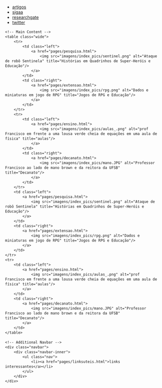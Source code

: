 
<!DOCTYPE html>
<html lang="pt-br">
<head>
    <meta charset="UTF-8">
    <meta name="viewport" content="width=device-width, initial-scale=1.0">
    <title>Francisco Nascimento</title>
    <meta name="description" content="Francisco de Assis Nascimento Junior, professor Adjunto no Campus Sosígenes Costa da Universidade Federal do Sul da Bahia em Porto Seguro (BA), atuo na formação de professores; pesquisa as relações de identidade de gênero/étnico-raciais com a Ciência através de Histórias em Quadrinhos de Super-Heróis.">
    <meta name="keywords" content="Francisco de Assis Nascimento Junior, Ensino de Física, Ensino de Ciências, histórias em quadrinhos e Educação, Histórias em Quadrinhos e Ensino de Física, super-heróis, relações étnico-raciais, comunidade de aprendizagem, jogos de RPG, RPG e educação, RPG e ensino de Física, RPG e ensino de Ciências">
    <link rel="stylesheet" href="styles.css">
</head>
<body>
    <!-- Navbar -->
    <div class="navbar">
        <div class="navbar-inner">
            <ul class="nav">
                <li><a href="/pages/publica.html">artigos</a></li>
                <li><a href="https://sig.ufsb.edu.br/sigaa/public/docente/portal.jsf?siape=1085938">sigaa</a></li>
                <li><a href="https://www.researchgate.net/profile/Francisco-Nascimento">researchgate</a></li>
                <li><a href="https://twitter.com/itxesco">twitter</a></li>
            </ul>
        </div>
    </div>

    <!-- Main Content -->
    <table class="wide">
        <tr>
            <td class="left">
                <a href="pages/pesquisa.html">
                    <img src="imagens/index_pics/sentinel.png" alt="Ataque de robô Sentinela" title="Histórias em Quadrinhos de Super-Heróis e Educação"/>
                </a>
            </td>
            <td class="right">
                <a href="pages/extensao.html">
                    <img src="imagens/index_pics/rpg.png" alt="Dados e miniaturas em jogo de RPG" title="Jogos de RPG e Educação"/>
                </a>
            </td>
        </tr>
        <tr>
            <td class="left">
                <a href="pages/ensino.html">
                    <img src="imagens/index_pics/aulas_.png" alt="prof Francisco em frente a uma lousa verde cheia de equações em uma aula de física" title="aulas"/>
                </a>
            </td>
            <td class="right">
                <a href="pages/decanato.html">
                    <img src="imagens/index_pics/mano.JPG" alt="Professor Francisco ao lado de mano brown e da reitora da UFSB" title="Decanato"/>
                </a>
            </td>
        </tr>
        <td class="left">
            <a href="pages/pesquisa.html">
                <img src="imagens/index_pics/sentinel.png" alt="Ataque de robô Sentinela" title="Histórias em Quadrinhos de Super-Heróis e Educação"/>
            </a>
        </td>
        <td class="right">
            <a href="pages/extensao.html">
                <img src="imagens/index_pics/rpg.png" alt="Dados e miniaturas em jogo de RPG" title="Jogos de RPG e Educação"/>
            </a>
        </td>
    </tr>
    <tr>
        <td class="left">
            <a href="pages/ensino.html">
                <img src="imagens/index_pics/aulas_.png" alt="prof Francisco em frente a uma lousa verde cheia de equações em uma aula de física" title="aulas"/>
            </a>
        </td>
        <td class="right">
            <a href="pages/decanato.html">
                <img src="imagens/index_pics/mano.JPG" alt="Professor Francisco ao lado de mano brown e da reitora da UFSB" title="Decanato"/>
            </a>
        </td>
    </table>

    <!-- Additional Navbar -->
    <div class="navbar">
        <div class="navbar-inner">
            <ul class="nav">
                <li><a href="pages/linksuteis.html">links interessantes</a></li>
            </ul>
        </div>
    </div>
</body>
</html>
